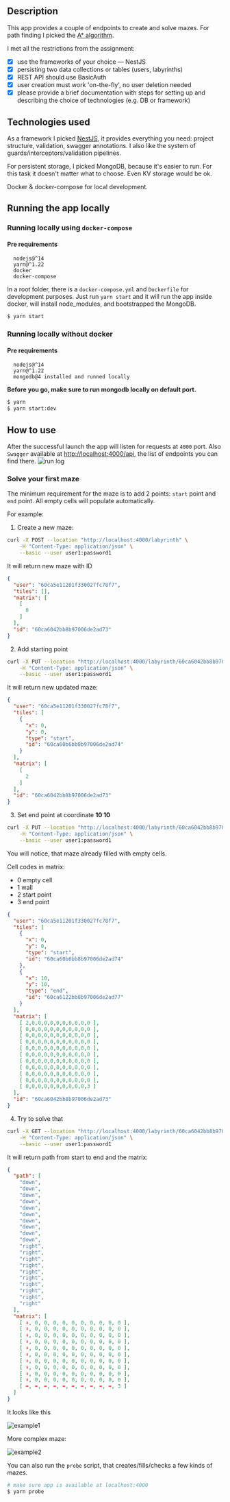 ## Description
This app provides a couple of endpoints to create and solve mazes.
For path finding I picked the [A* algorithm](https://en.wikipedia.org/wiki/A*_search_algorithm).

I met all the restrictions from the assignment:
- [x] use the frameworks of your choice — NestJS
- [x] persisting two data collections or tables (users, labyrinths)
- [x] REST API should use BasicAuth
- [x] user creation must work 'on-the-fly', no user deletion needed
- [x] please provide a brief documentation with steps for setting up and
describing the choice of technologies (e.g. DB or framework)

## Technologies used

As a framework I picked [NestJS](https://docs.nestjs.com/), it provides everything you need: project structure, validation,
swagger annotations. I also like the system of guards/interceptors/validation pipelines.

For persistent storage, I picked MongoDB, because it's easier to run. For this task
it doesn't matter what to choose. Even KV storage would be ok.

Docker & docker-compose for local development.

## Running the app locally
### Running locally using `docker-compose`
#### Pre requirements
```
  nodejs@^14
  yarn@^1.22
  docker
  docker-compose
```

In a root folder, there is a `docker-compose.yml` and `Dockerfile` for development purposes.
Just run `yarn start` and it will run the app inside docker, will install node_modules, and bootstrapped the MongoDB.
```bash
$ yarn start
```

### Running locally without docker
#### Pre requirements
```
  nodejs@^14
  yarn@^1.22
  mongodb@4 installed and runned locally
```

**Before you go, make sure to run mongodb locally on default port.** 
```bash
$ yarn
$ yarn start:dev
```

## How to use

After the successful launch the app will listen for requests at `4000` port.
Also `Swagger` available at [http://localhost:4000/api](http://localhost:4000/api), the list of endpoints you can find there.
![run log](docs/run-log.png)


### Solve your first maze

The minimum requirement for the maze is to add 2 points: `start` point and `end` point.
All empty cells will populate automatically.

For example:

1) Create a new maze:
```bash
curl -X POST --location "http://localhost:4000/labyrinth" \
    -H "Content-Type: application/json" \
    --basic --user user1:password1
```

It will return new maze with ID
```json
{
  "user": "60ca5e11201f330027fc78f7",
  "tiles": [],
  "matrix": [
    [
      0
    ]
  ],
  "id": "60ca6042bb8b97006de2ad73"
}
```

2) Add starting point
```bash
curl -X PUT --location "http://localhost:4000/labyrinth/60ca6042bb8b97006de2ad73/start/0/0" \
    -H "Content-Type: application/json" \
    --basic --user user1:password1
```
It will return new updated maze:
```json
{
  "user": "60ca5e11201f330027fc78f7",
  "tiles": [
    {
      "x": 0,
      "y": 0,
      "type": "start",
      "id": "60ca60b6bb8b97006de2ad74"
    }
  ],
  "matrix": [
    [
      2
    ]
  ],
  "id": "60ca6042bb8b97006de2ad73"
}

```

3) Set end point at coordinate **10 10**
```bash
curl -X PUT --location "http://localhost:4000/labyrinth/60ca6042bb8b97006de2ad73/end/10/10" \
    -H "Content-Type: application/json" \
    --basic --user user1:password1
```

You will notice, that maze already filled with empty cells.

Cell codes in matrix:
- 0 empty cell
- 1 wall
- 2 start point
- 3 end point


```json
{
  "user": "60ca5e11201f330027fc78f7",
  "tiles": [
    {
      "x": 0,
      "y": 0,
      "type": "start",
      "id": "60ca60b6bb8b97006de2ad74"
    },
    {
      "x": 10,
      "y": 10,
      "type": "end",
      "id": "60ca6122bb8b97006de2ad77"
    }
  ],
  "matrix": [
    [ 2,0,0,0,0,0,0,0,0,0,0 ],
    [ 0,0,0,0,0,0,0,0,0,0,0 ],
    [ 0,0,0,0,0,0,0,0,0,0,0 ],
    [ 0,0,0,0,0,0,0,0,0,0,0 ],
    [ 0,0,0,0,0,0,0,0,0,0,0 ],
    [ 0,0,0,0,0,0,0,0,0,0,0 ],
    [ 0,0,0,0,0,0,0,0,0,0,0 ],
    [ 0,0,0,0,0,0,0,0,0,0,0 ],
    [ 0,0,0,0,0,0,0,0,0,0,0 ],
    [ 0,0,0,0,0,0,0,0,0,0,0 ],
    [ 0,0,0,0,0,0,0,0,0,0,3 ]
  ],
  "id": "60ca6042bb8b97006de2ad73"
}

```

4) Try to solve that

```bash
curl -X GET --location "http://localhost:4000/labyrinth/60ca6042bb8b97006de2ad73/solution" \
    -H "Content-Type: application/json" \
    --basic --user user1:password1
```
It will return path from start to end and the matrix:

```json
{
  "path": [
    "down",
    "down",
    "down",
    "down",
    "down",
    "down",
    "down",
    "down",
    "down",
    "down",
    "right",
    "right",
    "right",
    "right",
    "right",
    "right",
    "right",
    "right",
    "right",
    "right"
  ],
  "matrix": [
    [ ⬇️, 0, 0, 0, 0, 0, 0, 0, 0, 0, 0 ],
    [ ⬇️, 0, 0, 0, 0, 0, 0, 0, 0, 0, 0 ],
    [ ⬇️, 0, 0, 0, 0, 0, 0, 0, 0, 0, 0 ],
    [ ⬇️, 0, 0, 0, 0, 0, 0, 0, 0, 0, 0 ],
    [ ⬇️, 0, 0, 0, 0, 0, 0, 0, 0, 0, 0 ],
    [ ⬇️, 0, 0, 0, 0, 0, 0, 0, 0, 0, 0 ],
    [ ⬇️, 0, 0, 0, 0, 0, 0, 0, 0, 0, 0 ],
    [ ⬇️, 0, 0, 0, 0, 0, 0, 0, 0, 0, 0 ],
    [ ⬇️, 0, 0, 0, 0, 0, 0, 0, 0, 0, 0 ],
    [ ⬇️, 0, 0, 0, 0, 0, 0, 0, 0, 0, 0 ],
    [ ➡️, ➡️, ➡️, ➡️, ➡️, ➡️, ➡️, ➡️, ➡️, ➡️, 3 ]
  ]
}

```

It looks like this

![example1](docs/example1.png)

More complex maze:

![example2](docs/example2.png)


You can also run the `probe` script, that creates/fills/checks a few kinds of mazes.

```bash
# make sure app is available at localhost:4000
$ yarn probe
```
